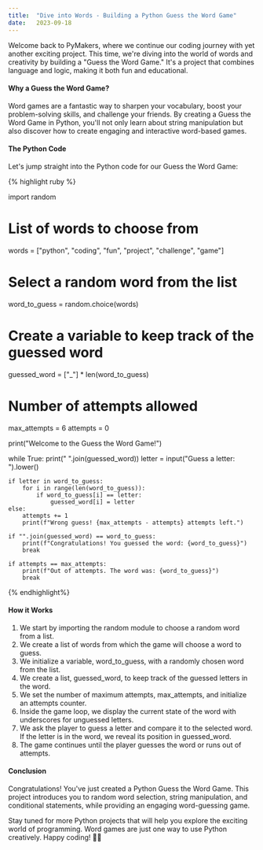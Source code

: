 ```yaml
---
title:  "Dive into Words - Building a Python Guess the Word Game"
date:   2023-09-18
---
```


Welcome back to PyMakers, where we continue our coding journey with yet another exciting project. This time, we're diving into the world of words and creativity by building a "Guess the Word Game." It's a project that combines language and logic, making it both fun and educational.

<h4>Why a Guess the Word Game?</h4>

Word games are a fantastic way to sharpen your vocabulary, boost your problem-solving skills, and challenge your friends. By creating a Guess the Word Game in Python, you'll not only learn about string manipulation but also discover how to create engaging and interactive word-based games.

<h4>The Python Code</h4>

Let's jump straight into the Python code for our Guess the Word Game:

{% highlight ruby %}

import random

# List of words to choose from
words = ["python", "coding", "fun", "project", "challenge", "game"]

# Select a random word from the list
word_to_guess = random.choice(words)

# Create a variable to keep track of the guessed word
guessed_word = ["_"] * len(word_to_guess)

# Number of attempts allowed
max_attempts = 6
attempts = 0

print("Welcome to the Guess the Word Game!")

while True:
    print(" ".join(guessed_word))
    letter = input("Guess a letter: ").lower()

    if letter in word_to_guess:
        for i in range(len(word_to_guess)):
            if word_to_guess[i] == letter:
                guessed_word[i] = letter
    else:
        attempts += 1
        print(f"Wrong guess! {max_attempts - attempts} attempts left.")

    if "".join(guessed_word) == word_to_guess:
        print(f"Congratulations! You guessed the word: {word_to_guess}")
        break

    if attempts == max_attempts:
        print(f"Out of attempts. The word was: {word_to_guess}")
        break


{% endhighlight%}

<h4>How it Works</h4>
<ol>
	<li>We start by importing the random module to choose a random word from a list.</li>
	<li>We create a list of words from which the game will choose a word to guess.</li>
	<li>We initialize a variable, word_to_guess, with a randomly chosen word from the list.</li>
	<li>We create a list, guessed_word, to keep track of the guessed letters in the word.</li>
	<li>We set the number of maximum attempts, max_attempts, and initialize an attempts counter.</li>
	<li>Inside the game loop, we display the current state of the word with underscores for unguessed letters.</li>
	<li>We ask the player to guess a letter and compare it to the selected word. If the letter is in the word, we reveal its position in guessed_word.</li>
	<li>The game continues until the player guesses the word or runs out of attempts.</li>
</ol>

<h4>Conclusion</h4>

Congratulations! You've just created a Python Guess the Word Game. This project introduces you to random word selection, string manipulation, and conditional statements, while providing an engaging word-guessing game.

Stay tuned for more Python projects that will help you explore the exciting world of programming. Word games are just one way to use Python creatively. Happy coding! 🐍✨